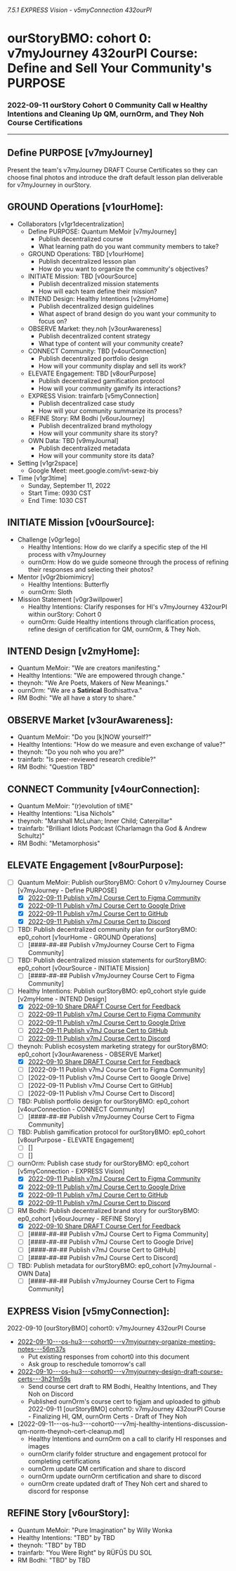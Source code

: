 ###### 7.5.1 EXPRESS Vision - v5myConnection 432ourPI
# ourStoryBMO: cohort 0: v7myJourney 432ourPI Course: Define and Sell Your Community's PURPOSE
### 2022-09-11 ourStory Cohort 0 Community Call w Healthy Intentions and Cleaning Up QM, ournOrm, and They Noh Course Certifications

---

## Define PURPOSE [v7myJourney]
Present the team's v7myJourney DRAFT Course Certificates so they can choose final photos and introduce the draft default lesson plan deliverable for v7myJourney in ourStory.

## GROUND Operations [v1ourHome]: 
- Collaborators [v1gr1decentralization]
  - Define PURPOSE: Quantum MeMoir [v7myJourney]
    - Publish decentralized course
    - What learning path do you want community members to take?
  - GROUND Operations: TBD [v1ourHome]
    - Publish decentralized lesson plan
    - How do you want to organize the community's objectives?
  - INITIATE Mission: TBD [v0ourSource]
    - Publish decentralized mission statements
    - How will each team define their mission?
  - INTEND Design: Healthy Intentions [v2myHome]
    - Publish decentralized design guidelines
    - What aspect of brand design do you want your community to focus on?
  - OBSERVE Market: they.noh [v3ourAwareness]
    - Publish decentralized content strategy
    - What type of content will your community create?
  - CONNECT Community: TBD [v4ourConnection]
    - Publish decentralized portfolio design
    - How will your community display and sell its work?
  - ELEVATE Engagement: TBD [v8ourPurpose]
    - Publish decentralized gamification protocol
    - How will your community gamify its interactions?
  - EXPRESS Vision: trainfarb [v5myConnection]
    - Publish decentralized case study
    - How will your community summarize its process?
  - REFINE Story: RM Bodhi [v6ourJourney]
    - Publish decentralized brand mythology
    - How will your community share its story?
  - OWN Data: TBD [v9myJournal]
    - Publish decentralized metadata
    - How will your community store its data?
- Setting [v1gr2space]
  - Google Meet: meet.google.com/ivt-sewz-biy
- Time [v1gr3time]
  - Sunday, September 11, 2022
  - Start Time: 0930 CST
  - End Time: 1030 CST

## INITIATE Mission [v0ourSource]:
- Challenge [v0gr1ego]
  - Healthy Intentions: How do we clarify a specific step of the HI process with v7myJourney
  - ournOrm: How do we guide someone through the process of refining their responses and selecting their photos?
- Mentor [v0gr2biomimicry]
  - Healthy Intentions: Butterfly
  - ournOrm: Sloth
- Mission Statement [v0gr3willpower]
  - Healthy Intentions: Clarify responses for HI's v7myJourney 432ourPI within ourStory: Cohort 0
  - ournOrm: Guide Healthy intentions through clarification process, refine design of certification for QM, ournOrm, & They Noh.

## INTEND Design [v2myHome]:
- Quantum MeMoir: "We are creators manifesting."
- Healthy Intentions: "We are empowered through change."
- theynoh: "We Are Poets, Makers of New Meanings."
- ournOrm: "We are a **Satirical** Bodhisattva."
- RM Bodhi: "We all have a story to share."

## OBSERVE Market [v3ourAwareness]:
- Quantum MeMoir: "Do you [k]NOW yourself?"
- Healthy Intentions: "How do we measure and even exchange of value?"
- theynoh: "Do you noh who you are?"
- trainfarb: "Is peer-reviewed research credible?"
- RM Bodhi: "Question TBD"

## CONNECT Community [v4ourConnection]:
- Quantum MeMoir: "(r)evolution of tiME"
- Healthy Intentions: "Lisa Nichols"
- theynoh: "Marshall McLuhan; Inner Child; Caterpillar"
- trainfarb: "Brilliant Idiots Podcast (Charlamagn tha God & Andrew Schultz)"
- RM Bodhi: "Metamorphosis"

## ELEVATE Engagement [v8ourPurpose]:
- [ ] Quantum MeMoir: Publish ourStoryBMO: Cohort 0 v7myJourney Course [v7myJourney - Define PURPOSE]
  - [x] [2022-09-11 Publish v7mJ Course Cert to Figma Community](https://www.figma.com/community/file/1149472904455285897)
  - [x] [2022-09-11 Publish v7mJ Course Cert to Google Drive](https://drive.google.com/drive/folders/1eIcrf-XDIlYh6eKmS9PkVH8UfE2h_8gY?usp=sharing)
  - [x] [2022-09-11 Publish v7mJ Course Cert to GitHub](https://github.com/trainfarb/trainfarb/tree/main/6.8.0-elevate-engagement---v8ourStory/6.8.3-game---v8gr3play/ourstory-cohort-0/v7mJ-432ourpi-define-and-sell-your-communitys-purpose/quantum-memoir)
  - [x] [2022-09-11 Publish v7mJ Course Cert to Discord](https://discord.com/channels/905585156507701278/984118631640223874/1018572438885367949)
- [ ] TBD: Publish decentralized community plan for ourStoryBMO: ep0_cohort [v1ourHome - GROUND Operations]
  - [ ] [####-##-## Publish v7myJourney Course Cert to Figma Community]
- [ ] TBD: Publish decentralized mission statements for ourStoryBMO: ep0_cohort [v0ourSource - INITIATE Mission]
  - [ ] [####-##-## Publish v7myJourney Course Cert to Figma Community]
- [ ] Healthy Intentions: Publish ourStoryBMO: ep0_cohort style guide [v2myHome - INTEND Design]
  - [x] [2022-09-10 Share DRAFT Course Cert for Feedback](https://github.com/trainfarb/trainfarb/blob/main/6.8.0-elevate-engagement---v8ourStory/6.8.3-game---v8gr3play/ourstory-cohort0/DRAFT-v7myjourney-432ourpi-course-cert---hi---img1-resp1-label0---1x1.png)
  - [ ] [2022-09-11 Publish v7mJ Course Cert to Figma Community](https://www.figma.com/community/file/1150838075316972648)
  - [ ] [2022-09-11 Publish v7mJ Course Cert to Google Drive](https://drive.google.com/drive/folders/1WFufJZzOB4pRn7h6gL_YOtBDwwRKBPWO?usp=sharing)
  - [ ] [2022-09-11 Publish v7mJ Course Cert to GitHub](https://github.com/trainfarb/trainfarb/tree/main/6.8.0-elevate-engagement---v8ourStory/6.8.3-game---v8gr3play/ourstory-cohort-0/v7mJ-432ourpi-define-and-sell-your-communitys-purpose/healthy-intentions)
  - [ ] [2022-09-11 Publish v7mJ Course Cert to Discord](https://discord.com/channels/905585156507701278/984118631640223874/1018562491829207071)
- [ ] theynoh: Publish ecosystem marketing strategy for ourStoryBMO: ep0_cohort [v3ourAwareness - OBSERVE Market]
  - [x] [2022-09-10 Share DRAFT Course Cert for Feedback](https://github.com/trainfarb/trainfarb/blob/main/6.8.0-elevate-engagement---v8ourStory/6.8.3-game---v8gr3play/ourstory-cohort0/DRAFT-v7myjourney-432ourpi-course-cert---tn---img1-resp1-label0---1x1.png)
  - [ ] [2022-09-11 Publish v7mJ Course Cert to Figma Community]
  - [ ] [2022-09-11 Publish v7mJ Course Cert to Google Drive]
  - [ ] [2022-09-11 Publish v7mJ Course Cert to GitHub]
  - [ ] [2022-09-11 Publish v7mJ Course Cert to Discord]
- [ ] TBD: Publish portfolio design for ourStoryBMO: ep0_cohort [v4ourConnection - CONNECT Community]
  - [ ] [####-##-## Publish v7myJourney Course Cert to Figma Community]
- [ ] TBD: Publish gamification protocol for ourStoryBMO: ep0_cohort [v8ourPurpose - ELEVATE Engagement]
  - [ ] []
  - [ ] []
- [ ] ournOrm: Publish case study for ourStoryBMO: ep0_cohort [v5myConnection - EXPRESS Vision]
  - [x] [2022-09-11 Publish v7mJ Course Cert to Figma Community](https://www.figma.com/community/file/1150694266790360049)
  - [x] [2022-09-11 Publish v7mJ Course Cert to Google Drive](https://drive.google.com/drive/folders/1YKb1Tf3ANPdL-R9xdt4Jlk7aSdnUhb2H?usp=sharing)
  - [x] [2022-09-11 Publish v7mJ Course Cert to GitHub](https://github.com/trainfarb/trainfarb/tree/main/6.8.0-elevate-engagement---v8ourStory/6.8.3-game---v8gr3play/ourstory-cohort-0/v7mJ-432ourpi-define-and-sell-your-communitys-purpose/ournorm)
  - [x] [2022-09-11 Publish v7mJ Course Cert to Discord](https://discord.com/channels/905585156507701278/984118631640223874/1018589297047244931)
- [ ] RM Bodhi: Publish decentralized brand story for ourStoryBMO: ep0_cohort [v6ourJourney - REFINE Story]
  - [x] [2022-09-10 Share DRAFT Course Cert for Feedback](https://github.com/trainfarb/trainfarb/blob/main/6.8.0-elevate-engagement---v8ourStory/6.8.3-game---v8gr3play/ourstory-cohort0/DRAFT-v7myjourney-432ourpi-course-cert---rmb---img1-resp1-label0---1x1.png)
  - [ ] [####-##-## Publish v7mJ Course Cert to Figma Community]
  - [ ] [####-##-## Publish v7mJ Course Cert to Google Drive]
  - [ ] [####-##-## Publish v7mJ Course Cert to GitHub]
  - [ ] [####-##-## Publish v7mJ Course Cert to Discord]
- [ ] TBD: Publish metadata for ourStoryBMO: ep0_cohort [v7myJournal - OWN Data]
  - [ ] [####-##-## Publish v7myJourney Course Cert to Figma Community]
  
## EXPRESS Vision [v5myConnection]:
2022-09-10 [ourStoryBMO] cohort0: v7myJourney 432ourPI Course
- [2022-09-10---os-hu3---cohort0---v7myjourney-organize-meeting-notes---56m37s](https://www.loom.com/share/39724d20f31e4e3db13f86740b23694b)
  - Put existing responses from cohort0 into this document
  - Ask group to reschedule tomorrow's call
- [2022-09-10---os-hu3---cohort0---v7myjourney-design-draft-course-certs---3h21m59s](https://www.loom.com/share/519978d533264039a268e1b39db0174e)
  - Send course cert draft to RM Bodhi, Healthy Intentions, and They Noh on Discord
  - Published ournOrm's course cert to figjam and uploaded to github
2022-09-11 [ourStoryBMO] cohort0: v7myJourney 432ourPI Course - Finalizing HI, QM, ournOrm Certs - Draft of They Noh
- [2022-09-11---os-hu3---cohort0---v7mj-healthy-intentions-discussion-qm-norm-theynoh-cert-cleanup.md]
  - Healthy Intentions and ournOrm on a call to clarify HI responses and images
  - ournOrm clarify folder structure and engagement protocol for completing certifications
  - ournOrm update QM certification and share to discord
  - ournOrm update ournOrm certification and share to discord
  - ournOrm create updated draft of They Noh cert and shared to discord for response

## REFINE Story [v6ourStory]:
- Quantum MeMoir: "Pure Imagination" by Willy Wonka
- Healthy Intentions: "TBD" by TBD
- theynoh: "TBD" by TBD
- trainfarb: "You Were Right" by RÜFÜS DU SOL
- RM Bodhi: "TBD" by TBD

